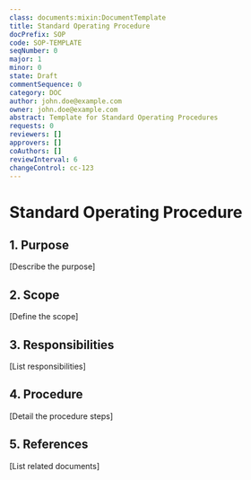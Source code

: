 ```yaml
---
class: documents:mixin:DocumentTemplate
title: Standard Operating Procedure
docPrefix: SOP
code: SOP-TEMPLATE
seqNumber: 0
major: 1
minor: 0
state: Draft
commentSequence: 0
category: DOC
author: john.doe@example.com
owner: john.doe@example.com
abstract: Template for Standard Operating Procedures
requests: 0
reviewers: []
approvers: []
coAuthors: []
reviewInterval: 6
changeControl: cc-123
---
```

# Standard Operating Procedure

## 1. Purpose
[Describe the purpose]

## 2. Scope
[Define the scope]

## 3. Responsibilities
[List responsibilities]

## 4. Procedure
[Detail the procedure steps]

## 5. References
[List related documents]
